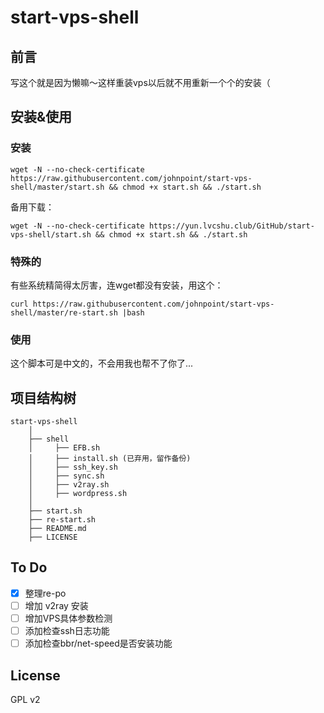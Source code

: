 # start-vps-shell #

## 前言 ##

写这个就是因为懒嘛～这样重装vps以后就不用重新一个个的安装（

## 安装&使用 ##

### 安装 ###

```
wget -N --no-check-certificate https://raw.githubusercontent.com/johnpoint/start-vps-shell/master/start.sh && chmod +x start.sh && ./start.sh
```

备用下载：

```
wget -N --no-check-certificate https://yun.lvcshu.club/GitHub/start-vps-shell/start.sh && chmod +x start.sh && ./start.sh
```

### 特殊的 ###

有些系统精简得太厉害，连wget都没有安装，用这个：

```
curl https://raw.githubusercontent.com/johnpoint/start-vps-shell/master/re-start.sh |bash
```

### 使用 ###

这个脚本可是中文的，不会用我也帮不了你了...

## 项目结构树 ##

```
start-vps-shell
    │
    ├── shell
    │     ├── EFB.sh
    │     ├── install.sh (已弃用，留作备份)
    │     ├── ssh_key.sh
    │     ├── sync.sh
    │     ├── v2ray.sh
    │     ├── wordpress.sh
    │
    ├── start.sh
    ├── re-start.sh
    ├── README.md
    ├── LICENSE
```

## To Do ##
- [x] 整理re-po
- [ ] 增加 v2ray 安装
- [ ] 增加VPS具体参数检测
- [ ] 添加检查ssh日志功能
- [ ] 添加检查bbr/net-speed是否安装功能

## License ##
GPL v2
